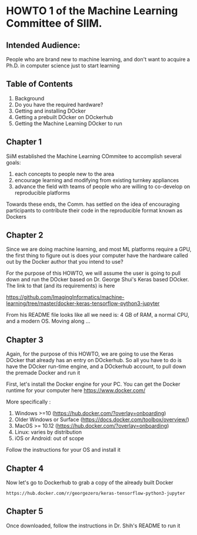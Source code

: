 # HOWTO 1 of the  Machine Learning Committee of SIIM. 

Intended Audience:
--
People who are brand new to machine learning, and don't
want to acquire a Ph.D. in computer science just to start
learning


 Table of Contents
--
1. Background
1. Do you have the required hardware?
1. Getting and installing DOcker
1. Getting a prebuilt DOcker on DOckerhub
1.  Getting the Machine Learning DOcker to run


Chapter 1
--
SiiM established the Machine Learning COmmitee to accomplish 
several goals:
1. each concepts to people new to the area
1. encourage learning and modifying from existing turnkey appliances
1.  advance the field with teams of people who are willing to co-develop on reproducible platforms

Towards these ends, the Comm. has settled on the idea of encouraging participants to contribute their 
code in the reproducible format known as Dockers


Chapter 2
--
Since we are doing machine learning, and most ML platforms require a
GPU, the first thing to figure out is does your computer have the 
hardware called out by the Docker author that you intend to use?

For the purpose of this HOWTO, we will assume the user is going to 
pull down and run the DOcker based on Dr. George Shui's Keras based
DOcker. The link to that (and its requirements) is here

https://github.com/ImagingInformatics/machine-learning/tree/master/docker-keras-tensorflow-python3-jupyter 

From his README file looks like all we need is: 4 GB of RAM, a normal CPU, and a modern OS. Moving along ...



Chapter 3
--
Again, for the purpose of this HOWTO, we are going to use the 
Keras DOcker that already has an entry on DOckerhub. So all you
have to do is have the DOcker run-time engine, and a DOckerhub
account, to pull down the premade Docker and run it

First, let's install the Docker engine for your PC. You can get the 
Docker runtime for your computer here 	https://www.docker.com/ 

More specifically :
1. Windows >=10 (https://hub.docker.com/?overlay=onboarding)
1. Older Windows or Surface (https://docs.docker.com/toolbox/overview/)
1. MacOS >= 10.12 (https://hub.docker.com/?overlay=onboarding)
1. Linux: varies by distribution 
1. iOS or Android: out of scope

Follow the instructions for your OS and install it



Chapter 4
--
Now let's go to Dockerhub to grab a copy of the already built Docker

	https://hub.docker.com/r/georgezero/keras-tensorflow-python3-jupyter


Chapter 5
-----------------------------------------
Once downloaded, follow the instructions in Dr. Shih's README to run it




